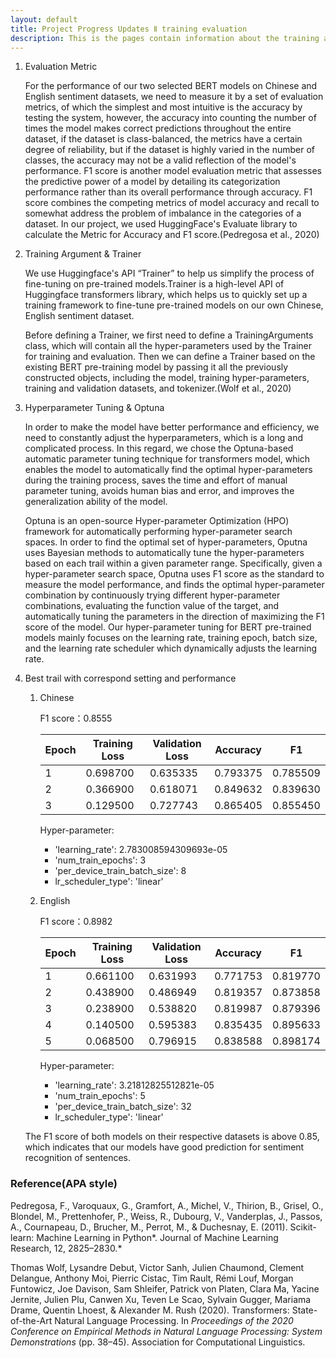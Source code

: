 ```yaml
---
layout: default
title: Project Progress Updates Ⅱ training evaluation
description: This is the pages contain information about the training and evaluation
---
```


1. Evaluation Metric
    
    For the performance of our two selected BERT models on Chinese and English sentiment datasets, we need to measure it by a set of evaluation metrics, of which the simplest and most intuitive is the accuracy by testing the system, however, the accuracy into counting the number of times the model makes correct predictions throughout the entire dataset, if the dataset is class-balanced, the metrics have a certain degree of reliability, but if the dataset is highly varied in the number of classes, the accuracy may not be a valid reflection of the model's performance. F1 score is another model evaluation metric that assesses the predictive power of a model by detailing its categorization performance rather than its overall performance through accuracy. F1 score combines the competing metrics of model accuracy and recall to somewhat address the problem of imbalance in the categories of a dataset. In our project, we used HuggingFace's Evaluate library to calculate the Metric for Accuracy and F1 score.(Pedregosa et al., 2020)
    
2. Training Argument & Trainer 
    
    We use Huggingface's API “Trainer” to help us simplify the process of fine-tuning on pre-trained models.Trainer is a high-level API of Huggingface transformers library, which helps us to quickly set up a training framework to fine-tune pre-trained models on our own Chinese, English sentiment dataset.
    
    Before defining a Trainer, we first need to define a TrainingArguments class, which will contain all the hyper-parameters used by the Trainer for training and evaluation. Then we can define a Trainer based on the existing BERT pre-training model by passing it all the previously constructed objects, including the model, training hyper-parameters, training and validation datasets, and tokenizer.(Wolf et al., 2020)
    
3. Hyperparameter Tuning & Optuna
    
    In order to make the model have better performance and efficiency, we need to constantly adjust the hyperparameters, which is a long and complicated process. In this regard, we chose the Optuna-based automatic parameter tuning technique for transformers model, which enables the model to automatically find the optimal hyper-parameters during the training process, saves the time and effort of manual parameter tuning, avoids human bias and error, and improves the generalization ability of the model.
    
    Optuna is an open-source Hyper-parameter Optimization (HPO) framework for automatically performing hyper-parameter search spaces. In order to find the optimal set of hyper-parameters, Oputna uses Bayesian methods to automatically tune the hyper-parameters based on each trail within a given parameter range.  Specifically, given a hyper-parameter search space, Oputna uses F1 score as the standard to measure the model performance, and finds the optimal hyper-parameter combination by continuously trying different hyper-parameter combinations, evaluating the function value of the target, and automatically tuning the parameters in the direction of maximizing the F1 score of the model. Our hyper-parameter tuning for BERT pre-trained models mainly focuses on the learning rate, training epoch, batch size, and the learning rate scheduler which dynamically adjusts the learning rate.
    
4. Best trail with correspond setting and performance
    1. Chinese
        
        F1 score：0.8555
        
        | Epoch | Training Loss | Validation Loss | Accuracy | F1 |
        | --- | --- | --- | --- | --- |
        | 1 | 0.698700  | 0.635335 | 0.793375 | 0.785509 |
        | 2 | 0.366900 | 0.618071 | 0.849632 | 0.839630 |
        | 3 | 0.129500 | 0.727743 | 0.865405 | 0.855450 |
        
        Hyper-parameter:
        
        - 'learning_rate': 2.783008594309693e-05
        - 'num_train_epochs': 3
        - 'per_device_train_batch_size': 8
        - lr_scheduler_type': 'linear'
        
    2. English
        
        F1 score：0.8982
        
        | Epoch | Training Loss | Validation Loss | Accuracy | F1 |
        | --- | --- | --- | --- | --- |
        | 1 | 0.661100 | 0.631993 | 0.771753 | 0.819770 |
        | 2 | 0.438900 | 0.486949 | 0.819357 | 0.873858 |
        | 3 | 0.238900 | 0.538820 | 0.819987 | 0.879396 |
        | 4 | 0.140500 | 0.595383 | 0.835435 | 0.895633 |
        | 5 | 0.068500 | 0.796915 | 0.838588 | 0.898174 |
        
        Hyper-parameter:
        
        - 'learning_rate': 3.21812825512821e-05
        - 'num_train_epochs': 5
        - 'per_device_train_batch_size': 32
        - lr_scheduler_type': 'linear'
    
    The F1 score of both models on their respective datasets is above 0.85, which indicates that our models have good prediction for sentiment recognition of sentences.
   
### Reference(APA style)
Pedregosa, F., Varoquaux, G., Gramfort, A., Michel, V., Thirion, B., Grisel, O., Blondel, M., Prettenhofer, P., Weiss, R., Dubourg, V., Vanderplas, J., Passos, A., Cournapeau, D., Brucher, M., Perrot, M., & Duchesnay, E. (2011). Scikit-learn: Machine Learning in Python*. Journal of Machine Learning Research, 12, 2825–2830.*

Thomas Wolf, Lysandre Debut, Victor Sanh, Julien Chaumond, Clement Delangue, Anthony Moi, Pierric Cistac, Tim Rault, Rémi Louf, Morgan Funtowicz, Joe Davison, Sam Shleifer, Patrick von Platen, Clara Ma, Yacine Jernite, Julien Plu, Canwen Xu, Teven Le Scao, Sylvain Gugger, Mariama Drame, Quentin Lhoest, & Alexander M. Rush (2020). Transformers: State-of-the-Art Natural Language Processing. In *Proceedings of the 2020 Conference on Empirical Methods in Natural Language Processing: System Demonstrations* (pp. 38–45). Association for Computational Linguistics.
